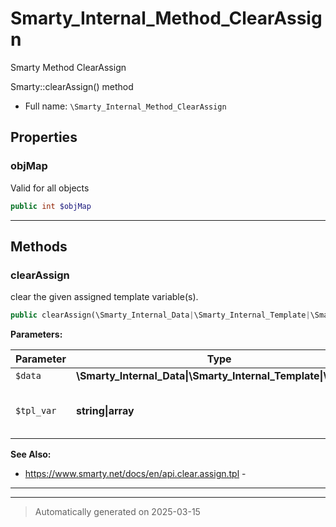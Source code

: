 
# Smarty_Internal_Method_ClearAssign

Smarty Method ClearAssign

Smarty::clearAssign() method

* Full name: `\Smarty_Internal_Method_ClearAssign`



## Properties


### objMap

Valid for all objects

```php
public int $objMap
```






***

## Methods


### clearAssign

clear the given assigned template variable(s).

```php
public clearAssign(\Smarty_Internal_Data|\Smarty_Internal_Template|\Smarty $data, string|array $tpl_var): \Smarty_Internal_Data|\Smarty_Internal_Template|\Smarty
```








**Parameters:**

| Parameter | Type | Description |
|-----------|------|-------------|
| `$data` | **\Smarty_Internal_Data&#124;\Smarty_Internal_Template&#124;\Smarty** |  |
| `$tpl_var` | **string&#124;array** | the template variable(s) to clear |





**See Also:**

* https://www.smarty.net/docs/en/api.clear.assign.tpl - 

***


***
> Automatically generated on 2025-03-15
